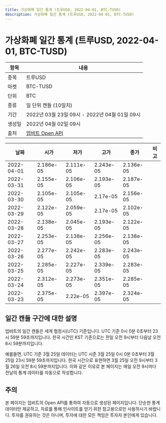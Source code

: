 ```yaml
---
title: 가상화폐 일간 통계 (트루USD, 2022-04-01, BTC-TUSD)
description: 가상화폐 일간 통계 (트루USD, 2022-04-01, BTC-TUSD)
---
```



가상화폐 일간 통계 (트루USD, 2022-04-01, BTC-TUSD)
===

|항목|내용|
|--|--|
|종목|트루USD|
|마켓|BTC-TUSD|
|단위|BTC|
|종류|일 단위 캔들 (10일치)|
|기간|2022년 03월 23일 09시 - 2022년 04월 01일 09시|
|생성일|2022년 04월 02일 09시|
|출처|[업비트 Open API](https://docs.upbit.com)|


|날짜|시가|저가|고가|종가|비고|
|--|--|--|--|--|--|
|2022-04-01|2.186e-05|2.111e-05|2.243e-05|2.136e-05|    |
|2022-03-31|2.155e-05|2.106e-05|2.193e-05|2.187e-05|    |
|2022-03-30|2.105e-05|2.105e-05|2.17e-05|2.156e-05|    |
|2022-03-29|2.122e-05|2.059e-05|2.17e-05|2.102e-05|    |
|2022-03-28|2.138e-05|2.045e-05|2.193e-05|2.122e-05|    |
|2022-03-27|2.253e-05|2.138e-05|2.256e-05|2.138e-05|    |
|2022-03-26|2.277e-05|2.242e-05|2.283e-05|2.243e-05|    |
|2022-03-25|2.285e-05|2.227e-05|2.339e-05|2.283e-05|    |
|2022-03-24|2.312e-05|2.273e-05|2.351e-05|2.285e-05|    |
|2022-03-23|2.375e-05|2.22e-05|2.397e-05|2.324e-05|    |


일간 캔들 구간에 대한 설명
---


업비트의 일간 캔들은 세계 협정시(UTC) 기준입니다. 
UTC 기준 0시 0분 0초부터 23시 59분 59초까지입니다. 
한국 시간인 KST 기준으로는 전일 오전 9시부터 다음날 오전 8시 59분까지입니다. 


예를들면, UTC 기준 3월 25일 데이터는 UTC 시준 3월 25일 0시 0분 0초부터 3월 25일 23시 59분 59초까지입니다. 
한국 시간으로 표현하면 3월 25일 오전 9시부터 3월 26일 오전 8시 59분까지입니다. 
이와 같은 이유로 본 페이지는 매일 오전 9시마다 전날의 통계 데이터를 자동으로 작성합니다. 


주의
---


본 페이지는 업비트의 Open API를 통하여 자동으로 생성된 페이지입니다. 
단순한 통계 데이터만 제공하고, 자료를 통해 인사이트를 얻기 위한 참고용으로만 사용하시기 바랍니다. 
투자를 권유하는 것은 아니며, 투자에 대한 모든 책임은 투자자 본인에게 있습니다. 
